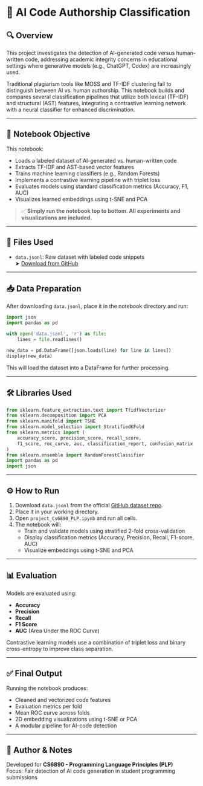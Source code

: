 
# 🤖 AI Code Authorship Classification

## 🔍 Overview

This project investigates the detection of AI-generated code versus human-written code, addressing academic integrity concerns in educational settings where generative models (e.g., ChatGPT, Codex) are increasingly used.

Traditional plagiarism tools like MOSS and TF-IDF clustering fail to distinguish between AI vs. human authorship. This notebook builds and compares several classification pipelines that utilize both lexical (TF-IDF) and structural (AST) features, integrating a contrastive learning network with a neural classifier for enhanced discrimination.

---

## 📘 Notebook Objective

This notebook:
- Loads a labeled dataset of AI-generated vs. human-written code
- Extracts TF-IDF and AST-based vector features
- Trains machine learning classifiers (e.g., Random Forests)
- Implements a contrastive learning pipeline with triplet loss
- Evaluates models using standard classification metrics (Accuracy, F1, AUC)
- Visualizes learned embeddings using t-SNE and PCA

> ✅ **Simply run the notebook top to bottom. All experiments and visualizations are included.**

---

## 📂 Files Used

- `data.jsonl`: Raw dataset with labeled code snippets  
  ➤ [Download from GitHub](https://github.com/marcoedingen/chatgpt-code-detection)

---

## 📥 Data Preparation

After downloading `data.jsonl`, place it in the notebook directory and run:

```python
import json
import pandas as pd

with open('data.jsonl', 'r') as file:
    lines = file.readlines()

new_data = pd.DataFrame([json.loads(line) for line in lines])
display(new_data)
```

This will load the dataset into a DataFrame for further processing.

---

## 🛠️ Libraries Used

```python
from sklearn.feature_extraction.text import TfidfVectorizer
from sklearn.decomposition import PCA
from sklearn.manifold import TSNE
from sklearn.model_selection import StratifiedKFold
from sklearn.metrics import (
    accuracy_score, precision_score, recall_score,
    f1_score, roc_curve, auc, classification_report, confusion_matrix
)
from sklearn.ensemble import RandomForestClassifier
import pandas as pd
import json
```

---

## ⚙️ How to Run

1. Download `data.jsonl` from the official [GitHub dataset repo](https://github.com/marcoedingen/chatgpt-code-detection).
2. Place it in your working directory.
3. Open `project_Cs6890_PLP.ipynb` and run all cells.
4. The notebook will:
   - Train and validate models using stratified 2-fold cross-validation
   - Display classification metrics (Accuracy, Precision, Recall, F1-score, AUC)
   - Visualize embeddings using t-SNE and PCA

---

## 📊 Evaluation

Models are evaluated using:

- **Accuracy**
- **Precision**
- **Recall**
- **F1 Score**
- **AUC** (Area Under the ROC Curve)

Contrastive learning models use a combination of triplet loss and binary cross-entropy to improve class separation.

---

## ✅ Final Output

Running the notebook produces:
- Cleaned and vectorized code features
- Evaluation metrics per fold
- Mean ROC curve across folds
- 2D embedding visualizations using t-SNE or PCA
- A modular pipeline for AI-code detection

---

## 🧠 Author & Notes

Developed for **CS6890 - Programming Language Principles (PLP)**  
Focus: Fair detection of AI code generation in student programming submissions
